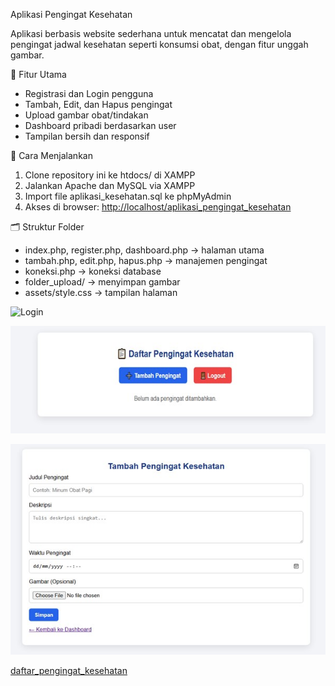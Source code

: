 Aplikasi Pengingat Kesehatan

Aplikasi berbasis website sederhana untuk mencatat dan mengelola pengingat jadwal kesehatan seperti konsumsi obat, dengan fitur unggah gambar.

📌 Fitur Utama
- Registrasi dan Login pengguna
- Tambah, Edit, dan Hapus pengingat
- Upload gambar obat/tindakan
- Dashboard pribadi berdasarkan user
- Tampilan bersih dan responsif

🚀 Cara Menjalankan
1. Clone repository ini ke htdocs/ di XAMPP
2. Jalankan Apache dan MySQL via XAMPP
3. Import file aplikasi_kesehatan.sql ke phpMyAdmin
4. Akses di browser: [http://localhost/aplikasi_pengingat_kesehatan](http://localhost/aplikasi_pengingat_kesehatan)

🗂 Struktur Folder
- index.php, register.php, dashboard.php → halaman utama
- tambah.php, edit.php, hapus.php → manajemen pengingat
- koneksi.php → koneksi database
- folder_upload/ → menyimpan gambar
- assets/style.css → tampilan halaman

![Login](halam_login.jpg)

![Dashboard](dashboard.jpg)

![from_tambah_pengingat](from_tambah_pengingat.jpg)

[daftar_pengingat_kesehatan](daftar_pengingat_kesehatan.jpeg)

